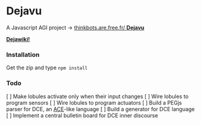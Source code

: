 # Dejavu

A Javascript AGI project → [thinkbots.are.free.fr/ **Dejavu**](http://thinkbots.are.free.fr/Dejavu/)

**[Dejawiki!](https://github.com/ThinkbotsAreFree/Dejavu/wiki)**

### Installation

Get the zip and type `npm install`

### Todo

[ ] Make lobules activate only when their input changes
[ ] Wire lobules to program sensors
[ ] Wire lobules to program actuators
[ ] Build a PEGjs parser for DCE, an [ACE](http://attempto.ifi.uzh.ch/site/resources/)-like language
[ ] Build a generator for DCE language
[ ] Implement a central bulletin board for DCE inner discourse

